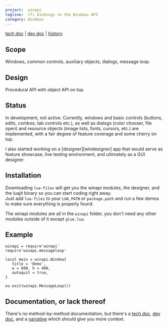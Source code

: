 ```yaml
---
project:  winapi
tagline:  ffi bindings to the Windows API
category: Windows
---
```


[tech doc] | [dev doc] | [history]

## Scope

Windows, common controls, auxiliary objects, dialogs, message loop.

## Design

Procedural API with object API on top.

## Status

In development, not active. Currently, windows and basic controls (buttons, edits, combos, tab controls etc.),
as well as dialogs (color chooser, file open) and resource objects (image lists, fonts, cursors, etc.) are implemented,
with a fair degree of feature coverage and some cherry on top.

I also started working on a [designer][windesigner] app that would serve as feature showcase, live testing environment,
and ultimately as a GUI designer.

## Installation

Downloading `lua-files` will get you the winapi modules, the designer, and the luajit binary so you can start coding right away.<br>
Just add `lua-files` to your `LUA_PATH` or `package.path` and run a few demos to make sure everything is properly found.

The winapi modules are all in the `winapi` folder, you don't need any other modules outside of it except `glue.lua`.

## Example

~~~{.lua}
winapi = require'winapi'
require'winapi.messageloop'

local main = winapi.Window{
   title = 'Demo',
   w = 600, h = 400,
   autoquit = true,
}

os.exit(winapi.MessageLoop())
~~~

## Documentation, or lack thereof

There's no method-by-method documentation, but there's a [tech doc], [dev doc], and a [narrative][history]
which should give you more context.

[tech doc]:     winapi_design.html
[dev doc]:      winapi_binding.html
[history]:      winapi_history.html

